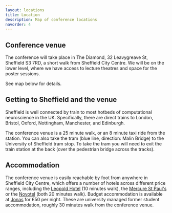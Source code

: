```yaml
---
layout: locations
title: Location
description: Map of conference locations
navorder: 4
---
```


## Conference venue

The conference will take place in The Diamond, 32 Leavygreave St, Sheffield S3 7RD, a short walk from Sheffield City Centre. We will be on the lower level, where we have access to lecture theatres and space for the poster sessions.

See map below for details.

## Getting to Sheffield and the venue

Sheffield is well connected by train to most hotbeds of computational neuroscience in the UK. Specifically, there are direct trains to London, Bristol, Oxford, Nottingham, Manchester, and Edinburgh.

The conference venue is a 25 minute walk, or an 8 minute taxi ride from the station. You can also take the tram (blue line, direction: Malin Bridge) to the University of Sheffield tram stop. To take the tram you will need to exit the train station at the back (over the pedestrian bridge across the tracks).

## Accommodation

The conference venue is easily reachable by foot from anywhere in Sheffield City Centre, which offers a number of hotels across different price ranges, including the [Leopold Hotel](https://www.leopoldhotel.co.uk/en/) (10 minutes walk), the [Mercure St Paul's](https://all.accor.com/hotel/6628/index.en.shtml) or the [Novotel](https://all.accor.com/hotel/1348/index.en.shtml) (both 20 minutes walk). Budget accommodation is available at [Jonas](https://www.jonashotel.co.uk/) for £50 per night. These are university managed former student accommodation, roughly 30 minutes walk from the conference venue.
